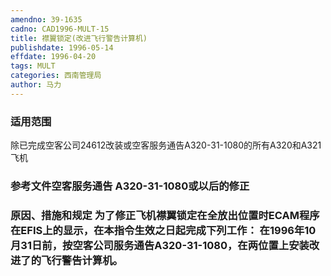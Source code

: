 ```yaml
---
amendno: 39-1635  
cadno: CAD1996-MULT-15  
title: 襟翼锁定(改进飞行警告计算机)  
publishdate: 1996-05-14  
effdate: 1996-04-20  
tags: MULT  
categories: 西南管理局  
author: 马力  
---
```

  
### 适用范围  
除已完成空客公司24612改装或空客服务通告A320-31-1080的所有A320和A321飞机  
  
<!--more-->  
### 参考文件空客服务通告 A320-31-1080或以后的修正  
  
### 原因、措施和规定 为了修正飞机襟翼锁定在全放出位置时ECAM程序在EFIS上的显示，在本指令生效之日起完成下列工作：     在1996年10月31日前，按空客公司服务通告A320-31-1080，在两位置上安装改进了的飞行警告计算机。  
